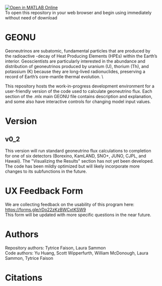 [![Open in MATLAB Online](https://www.mathworks.com/images/responsive/global/open-in-matlab-online.svg)](https://matlab.mathworks.com/open/github/v1?repo=LSKgeo/Geonutest&project=GeoneutrinoFluxCalculations.prj&file=GEONU.mlx) \
To open this repository in your web browser and begin using immediately without need of download

# GEONU
Geoneutrinos are subatomic, fundamental particles that are produced by the radioactive -decay of Heat Producing Elements (HPEs) within the Earth’s interior. Geoscientists are particularly interested in the abundance and distribution of geoneutrinos produced by uranium (U), thorium (Th), and potassium (K) because they are long-lived radionuclides, preserving a record of Earth’s core-mantle thermal evolution. \

This repository hosts the work-in-progress development environment for a user-friendly version of the code used to calculate geoneutrino flux. Each section of the .mlx main GEONU file contains description and explanation, and some also have interactive controls for changing model input values.

# Version
## v0_2
This version will run standard geoneutrino flux calculations to completion for one of six detectors (Borexino, KamLAND, SNO+, JUNO, CJPL, and Hawaii). The "Visualizing the Results" section has not yet been developed. The code has been mildly optimized but will likely incorporate more changes to its subfunctions in the future.

# UX Feedback Form
We are collecting feedback on the usability of this program here: https://forms.gle/rDo22zKzBWCxtKSW9 \
This form will be updated with more specific questions in the near future.

# Authors
Repository authors: Tytrice Faison, Laura Sammon\
Code authors: Yu Huang, Scott Wipperfurth, William McDonough, Laura Sammon, Tytrice Faison

# Citations
